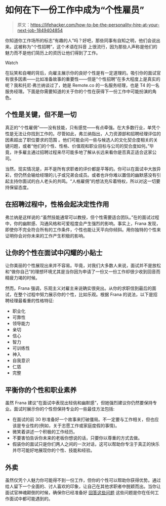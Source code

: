 # 如何在下一份工作中成为“个性雇员”

> 原文：<https://lifehacker.com/how-to-be-the-personality-hire-at-your-next-job-1849404854>

你知道你工作场所的标志“有趣的人”吗？好吧，那些同事有自知之明，他们会说出来。这被称为“个性招聘”，这个术语在抖音 上很流行，因为那些人声称是他们的魅力而不是他们简历上的资历让他们得到了工作。

Watch

在玩笑和自嘲的背后，向雇主展示你的良好个性是有一定道理的。吸引你的面试官有很多因素——比如准备故事的重要性——但是“个性招聘”在多大程度上是真实的呢？我和托尼·弗兰纳谈过了，她是 Remote.co 的一名服务经理，也是 T4 的一名服务经理。下面是你需要知道的关于你的个性在获得下一份工作中可能扮演的角色。

## 个性是关键，但不是一切

真正的“个性雇佣”——没有技能，只有感觉——有点牵强。在大多数行业，单凭个性是无法让你找到工作的。尽管如此，弗兰纳指出，人力资源部和招聘经理评估的因素超出了职位要求的范围 。他们可能会问一些与候选人的文化契合度相关的关键问题，或者“他们的个性、性格、价值观和职业目标与公司的契合度如何。”毕竟，许多雇主通过招聘过程来尽可能多地了解从长远来看你是否真正适合这家公司。

当然，现实情况是，并不是所有求职者的评价都是平等的。你可以在面试中大放异彩，但仍然会输给经理的儿子或兄弟会成员。或者也许你难以置信的幽默感没有引起主持你面试的白人老头的共鸣。“人格雇佣”的想法充斥着特权，所以对这一切要持保留态度。

## 在招聘过程中，性格会起决定性作用

弗兰纳是这样说的:“虽然技能通常可以教授，但个性需要适合团队。”在的面试过程中，你的幽默感、沟通风格和可爱程度会产生强烈的影响。事实上，Frana 发现，即使你不完全符合所有的工作条件，个性也能让天平向你倾斜。用你独特的个性来证明你会对你未来的工作产生积极的影响。

## **让你的个性在面试中闪耀的小贴士**

让你美丽的个性展现出来并不容易。毕竟，对我们大多数人来说，面试并不是放松和“做你自己”的理想环境尤其是当你因为申请了一份又一份工作却很少收到回音而精疲力竭的时候。

然而，Frana 强调，乐观主义对雇主来说确实很突出。从你的求职信到最后的面试，在整个过程中努力展示你的个性，比如乐观。根据 Frana 的说法，以下是招聘经理最看重的性格特征:

*   职业化
*   可靠性
*   领导能力
*   亲切
*   信心
*   智力
*   可训练性
*   神入
*   自我意识
*   仁慈
*   完整

## 平衡你的个性和职业素养

虽然 Frana 建议“在面试中表现出轻佻和幽默感”，但她强烈建议你仍然要保持专业。面试时展示你的个性但保持专业的一些最佳方法包括:

*   在面试的前 30 秒准备好一个故事来打破僵局。不一定要与工作相关，但也应该是专业性的(例如，关于志愿工作或家庭度假的事情)。
*   微笑着讲述一个积极的工作经历。
*   不要害怕告诉你未来的老板你想说的话，只要你以尊重的方式去做。
*   假装你的面试只是你们两人之间的一次对话，这可以帮助你专注于真正的快乐并尽可能好地展现你的个性、技能和经验。

## 外卖

虽然仅凭个人魅力你可能得不到一份工作，但你的个性可以帮助你获得优势。通过给人留下一个全面的、讨人喜欢的印象，让自己在其他求职者中脱颖而出。当你让面试官神魂颠倒的时候，确保你已经准备好 [回答这些问题](https://lifehacker.com/what-questions-should-i-be-ready-to-answer-at-just-abou-5889971) 这些问题是你在任何工作面试中都可能遇到的。
